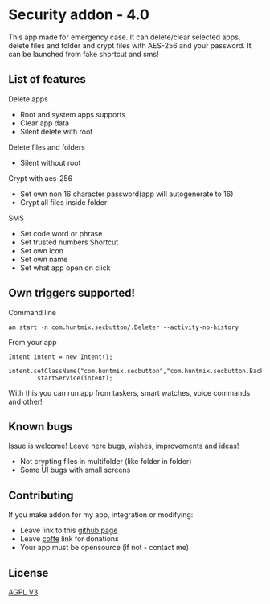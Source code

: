 # Security addon - 4.0

This app made for emergency case. It can delete/clear selected apps, delete files and folder and crypt files with AES-256 and your password. It can be launched from fake shortcut and sms! 

## List of features



 Delete apps
- Root and system apps supports
- Clear app data
- Silent delete with root

Delete files and folders
- Silent without root

Crypt with aes-256
- Set own non 16 character password(app will autogenerate to 16)
- Crypt all files inside folder

SMS
- Set code word or phrase
- Set trusted numbers
Shortcut
- Set own icon
- Set own name
- Set what app open on click


## Own triggers supported!
Command line

```
am start -n com.huntmix.secbutton/.Deleter --activity-no-history
```
From your app
```
Intent intent = new Intent();
        intent.setClassName("com.huntmix.secbutton","com.huntmix.secbutton.Backgroundstarter");
        startService(intent);
```
With this you can run app from taskers, smart watches, voice commands and other!
## Known bugs
Issue is welcome! Leave here bugs, wishes, improvements and ideas!
* Not crypting files in multifolder (like folder in folder)
* Some UI bugs with small screens
## Contributing
If you make addon for my app, integration or modifying:
* Leave link to this [github page](https://github.com/huntmix/securityaddon) 
* Leave [coffe](https://huntmix.ru/rekv.html) link for donations
* Your app must be opensource (if not - contact me)


## License
[AGPL V3](https://www.gnu.org/licenses/agpl-3.0.ru.html)
